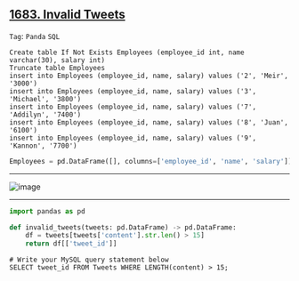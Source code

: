 ## [1683. Invalid Tweets](https://leetcode.com/problems/invalid-tweets/)

```Tag```: ```Panda``` ```SQL```

```MySQL
Create table If Not Exists Employees (employee_id int, name varchar(30), salary int)
Truncate table Employees
insert into Employees (employee_id, name, salary) values ('2', 'Meir', '3000')
insert into Employees (employee_id, name, salary) values ('3', 'Michael', '3800')
insert into Employees (employee_id, name, salary) values ('7', 'Addilyn', '7400')
insert into Employees (employee_id, name, salary) values ('8', 'Juan', '6100')
insert into Employees (employee_id, name, salary) values ('9', 'Kannon', '7700')
```

```Python
Employees = pd.DataFrame([], columns=['employee_id', 'name', 'salary']).astype({'employee_id':'int64', 'name':'object', 'salary':'int64'})
```

---

![image](https://github.com/quananhle/Python/assets/35042430/b4e09c5c-d3d8-4358-a12e-1266c5d92e2b)

---

```Python
import pandas as pd

def invalid_tweets(tweets: pd.DataFrame) -> pd.DataFrame:
    df = tweets[tweets['content'].str.len() > 15]
    return df[['tweet_id']]
```

```MySQL
# Write your MySQL query statement below
SELECT tweet_id FROM Tweets WHERE LENGTH(content) > 15;
```
